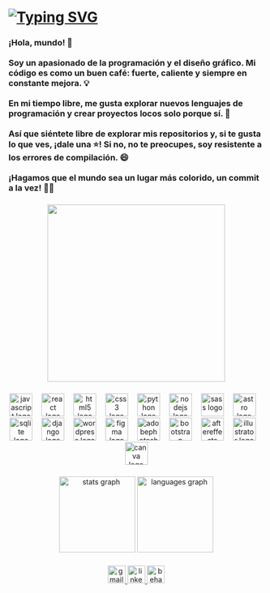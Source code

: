 <h1><a href="https://git.io/typing-svg"><img src="https://readme-typing-svg.herokuapp.com?font=Fira+Code&weight=500&size=30&pause=1000&color=F644FC&random=false&width=435&lines=Hola+a+todos+%F0%9F%91%8B!!;Soy+Cristian+Panche%F0%9F%91%A8%E2%80%8D%F0%9F%92%BB;Dise%C3%B1ador+Y++Desarrollador" alt="Typing SVG" /></a></h1>
<h3 align="left">¡Hola, mundo! 👋<br><br>Soy un apasionado de la programación y el diseño gráfico. Mi código es como un buen café: fuerte, caliente y siempre en constante mejora. 💡<br><br>En mi tiempo libre, me gusta explorar nuevos lenguajes de programación y crear proyectos locos solo porque sí. 🚀<br><br>Así que siéntete libre de explorar mis repositorios y, si te gusta lo que ves, ¡dale una ⭐️! Si no, no te preocupes, soy resistente a los errores de compilación. 😄<br><br>¡Hagamos que el mundo sea un lugar más colorido, un commit a la vez! 🌈🔥</h3>

###

<div align="center">
  <img height="350" src="https://i.pinimg.com/originals/61/8f/08/618f083c61a7460ce0a6064319af41bd.gif"  />
</div>

###

<div align="center">
  <img src="https://cdn.jsdelivr.net/gh/devicons/devicon/icons/javascript/javascript-original.svg" height="45" alt="javascript logo"  />
  <img width="10" />
  <img src="https://cdn.jsdelivr.net/gh/devicons/devicon/icons/react/react-original.svg" height="45" alt="react logo"  />
  <img width="10" />
  <img src="https://cdn.jsdelivr.net/gh/devicons/devicon/icons/html5/html5-original.svg" height="45" alt="html5 logo"  />
  <img width="10" />
  <img src="https://cdn.jsdelivr.net/gh/devicons/devicon/icons/css3/css3-original.svg" height="45" alt="css3 logo"  />
  <img width="10" />
  <img src="https://cdn.jsdelivr.net/gh/devicons/devicon/icons/python/python-original.svg" height="45" alt="python logo"  />
  <img width="10" />
  <img src="https://cdn.jsdelivr.net/gh/devicons/devicon/icons/nodejs/nodejs-original.svg" height="45" alt="nodejs logo"  />
  <img width="10" />
  <img src="https://cdn.jsdelivr.net/gh/devicons/devicon/icons/sass/sass-original.svg" height="45" alt="sass logo"  />
  <img width="10" />
  <img src="https://cdn.simpleicons.org/astro/FF5D01" height="45" alt="astro logo"  />
  <img width="10" />
  <img src="https://cdn.jsdelivr.net/gh/devicons/devicon/icons/sqlite/sqlite-original.svg" height="45" alt="sqlite logo"  />
  <img width="10" />
  <img src="https://skillicons.dev/icons?i=django" height="45" alt="django logo"  />
  <img width="10" />
  <img src="https://skillicons.dev/icons?i=wordpress" height="45" alt="wordpress logo"  />
  <img width="10" />
  <img src="https://skillicons.dev/icons?i=figma" height="45" alt="figma logo"  />
  <img width="10" />
  <img src="https://cdn.simpleicons.org/adobephotoshop/31A8FF" height="45" alt="adobephotoshop logo"  />
  <img width="10" />
  <img src="https://cdn.simpleicons.org/bootstrap/7952B3" height="45" alt="bootstrap logo"  />
  <img width="10" />
  <img src="https://cdn.jsdelivr.net/gh/devicons/devicon/icons/aftereffects/aftereffects-original.svg" height="45" alt="aftereffects logo"  />
  <img width="10" />
  <img src="https://cdn.jsdelivr.net/gh/devicons/devicon/icons/illustrator/illustrator-plain.svg" height="45" alt="illustrator logo"  />
  <img width="10" />
  <img src="https://cdn.jsdelivr.net/gh/devicons/devicon/icons/canva/canva-original.svg" height="45" alt="canva logo"  />
</div>

###

<div align="center">
  <img src="https://github-readme-stats.vercel.app/api?username=cristianp98&hide_title=false&hide_rank=false&show_icons=true&include_all_commits=true&count_private=true&disable_animations=false&theme=dracula&locale=en&hide_border=false" height="150" alt="stats graph"  />
  <img src="https://github-readme-stats.vercel.app/api/top-langs?username=cristianp98&locale=es&hide_title=false&layout=compact&card_width=320&langs_count=10&theme=dracula&hide_border=false" height="150" alt="languages graph"  />
</div>

###

<div align="center">
  <a href="cristian.panche12@gmail.com" target="_blank">
    <img src="https://img.shields.io/static/v1?message=Gmail&logo=gmail&label=&color=D14836&logoColor=white&labelColor=&style=for-the-badge" height="35" alt="gmail logo"  />
  </a>
  <a href="www.linkedin.com/in/cristianp98" target="_blank">
    <img src="https://img.shields.io/static/v1?message=LinkedIn&logo=linkedin&label=&color=0077B5&logoColor=white&labelColor=&style=for-the-badge" height="35" alt="linkedin logo"  />
  </a>
  <a href="https://www.behance.net/CristianPanche12" target="_blank">
    <img src="https://img.shields.io/static/v1?message=Behance&logo=behance&label=&color=1769ff&logoColor=white&labelColor=&style=for-the-badge" height="35" alt="behance logo"  />
  </a>
</div>

###

<br clear="both">

###